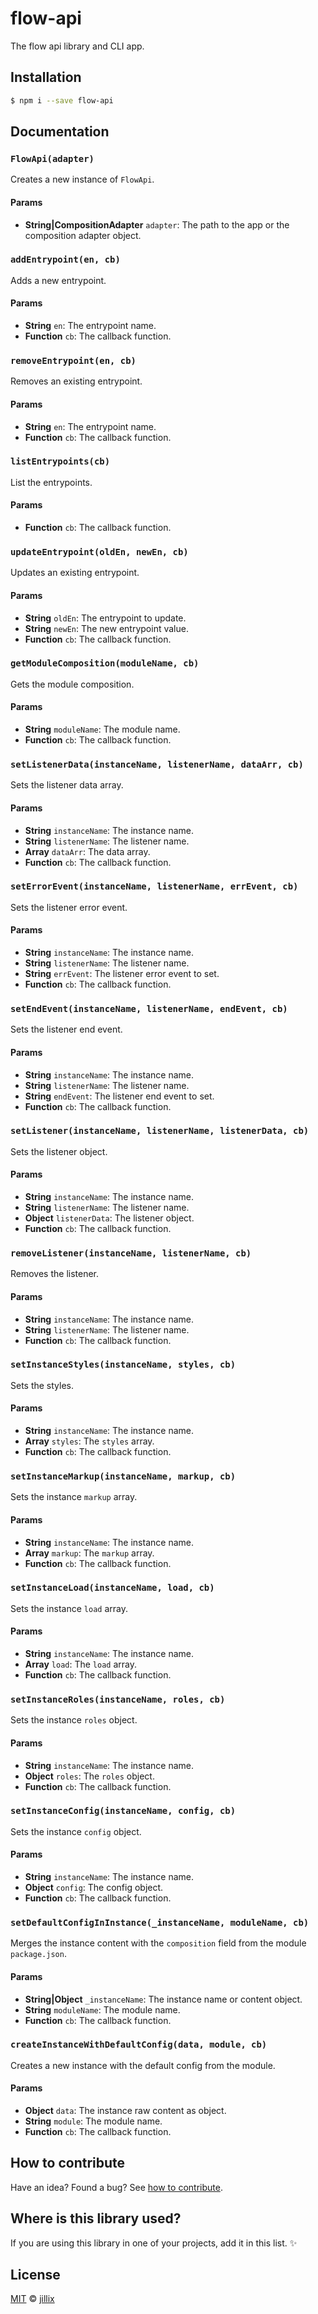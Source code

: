 # flow-api

The flow api library and CLI app.

## Installation

```sh
$ npm i --save flow-api
```

## Documentation

### `FlowApi(adapter)`
Creates a new instance of `FlowApi`.

#### Params
- **String|CompositionAdapter** `adapter`: The path to the app or the composition adapter object.

### `addEntrypoint(en, cb)`
Adds a new entrypoint.

#### Params
- **String** `en`: The entrypoint name.
- **Function** `cb`: The callback function.

### `removeEntrypoint(en, cb)`
Removes an existing entrypoint.

#### Params
- **String** `en`: The entrypoint name.
- **Function** `cb`: The callback function.

### `listEntrypoints(cb)`
List the entrypoints.

#### Params
- **Function** `cb`: The callback function.

### `updateEntrypoint(oldEn, newEn, cb)`
Updates an existing entrypoint.

#### Params
- **String** `oldEn`: The entrypoint to update.
- **String** `newEn`: The new entrypoint value.
- **Function** `cb`: The callback function.

### `getModuleComposition(moduleName, cb)`
Gets the module composition.

#### Params
- **String** `moduleName`: The module name.
- **Function** `cb`: The callback function.

### `setListenerData(instanceName, listenerName, dataArr, cb)`
Sets the listener data array.

#### Params
- **String** `instanceName`: The instance name.
- **String** `listenerName`: The listener name.
- **Array** `dataArr`: The data array.
- **Function** `cb`: The callback function.

### `setErrorEvent(instanceName, listenerName, errEvent, cb)`
Sets the listener error event.

#### Params
- **String** `instanceName`: The instance name.
- **String** `listenerName`: The listener name.
- **String** `errEvent`: The listener error event to set.
- **Function** `cb`: The callback function.

### `setEndEvent(instanceName, listenerName, endEvent, cb)`
Sets the listener end event.

#### Params
- **String** `instanceName`: The instance name.
- **String** `listenerName`: The listener name.
- **String** `endEvent`: The listener end event to set.
- **Function** `cb`: The callback function.

### `setListener(instanceName, listenerName, listenerData, cb)`
Sets the listener object.

#### Params
- **String** `instanceName`: The instance name.
- **String** `listenerName`: The listener name.
- **Object** `listenerData`: The listener object.
- **Function** `cb`: The callback function.

### `removeListener(instanceName, listenerName, cb)`
Removes the listener.

#### Params
- **String** `instanceName`: The instance name.
- **String** `listenerName`: The listener name.
- **Function** `cb`: The callback function.

### `setInstanceStyles(instanceName, styles, cb)`
Sets the styles.

#### Params
- **String** `instanceName`: The instance name.
- **Array** `styles`: The `styles` array.
- **Function** `cb`: The callback function.

### `setInstanceMarkup(instanceName, markup, cb)`
Sets the instance `markup` array.

#### Params
- **String** `instanceName`: The instance name.
- **Array** `markup`: The `markup` array.
- **Function** `cb`: The callback function.

### `setInstanceLoad(instanceName, load, cb)`
Sets the instance `load` array.

#### Params
- **String** `instanceName`: The instance name.
- **Array** `load`: The `load` array.
- **Function** `cb`: The callback function.

### `setInstanceRoles(instanceName, roles, cb)`
Sets the instance `roles` object.

#### Params
- **String** `instanceName`: The instance name.
- **Object** `roles`: The `roles` object.
- **Function** `cb`: The callback function.

### `setInstanceConfig(instanceName, config, cb)`
Sets the instance `config` object.

#### Params
- **String** `instanceName`: The instance name.
- **Object** `config`: The config object.
- **Function** `cb`: The callback function.

### `setDefaultConfigInInstance(_instanceName, moduleName, cb)`
Merges the instance content with the `composition` field from the module `package.json`.

#### Params
- **String|Object** `_instanceName`: The instance name or content object.
- **String** `moduleName`: The module name.
- **Function** `cb`: The callback function.

### `createInstanceWithDefaultConfig(data, module, cb)`
Creates a new instance with the default config from the module.

#### Params
- **Object** `data`: The instance raw content as object.
- **String** `module`: The module name.
- **Function** `cb`: The callback function.

## How to contribute
Have an idea? Found a bug? See [how to contribute][contributing].

## Where is this library used?
If you are using this library in one of your projects, add it in this list. :sparkles:

## License

[MIT][license] © [jillix][website]

[license]: http://showalicense.com/?fullname=jillix%20%3Ccontact%40jillix.com%3E%20(http%3A%2F%2Fjillix.com)&year=2015#license-mit
[website]: http://jillix.com
[contributing]: /CONTRIBUTING.md
[docs]: /DOCUMENTATION.md